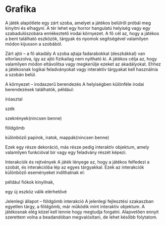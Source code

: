 # Grafika

A játék alapötlete egy zárt szoba, amelyet a játékos belülről próbál meg kinyitni és elhagyni. A tér lehet egy horror hangulatú helyiség vagy egy szabadulószobára emlékeztető irodai környezet. A fő cél az, hogy a játékos a bent található eszközök, tárgyak és nyomok segítségével valamilyen módon kijusson a szobából.

Zárt ajtó – a fő akadály
A szoba ajtaja fadarabokkal (deszkákkal) van eltorlaszolva, így az ajtó fizikailag nem nyitható ki. A játékos célja az, hogy valamilyen módon eltávolítsa vagy megkerülje ezeket az akadályokat. Ehhez a játékosnak logikai feladványokat vagy interaktív tárgyakat kell használnia a szobán belül.

A környezet – irodaszerű berendezés
A helyiségben különféle irodai berendezések találhatók, például:

íróasztal

szék

szekrények(nincsen benne)

földgömb

különböző papírok, iratok, mappák(nincsen benne)

Ezek egy része dekoráció, más része pedig interaktív objektum, amely valamilyen funkcióval bír vagy egy feladvány részét képezi.

Interakciók és rejtvények
A játék lényege az, hogy a játékos felfedezi a szobát, és interakcióba lép az egyes tárgyakkal. Ezek az interakciók különböző eseményeket indíthatnak el:

például fiókok kinyílnak,

egy új eszköz válik elérhetővé

 Jelenlegi állapot – földgömb interakció
A jelenlegi fejlesztési szakaszban egyetlen tárgy, a földgömb, már működik mint interaktív objektum. A játékosnak elég közel kell lennie hogy megtudja forgatni. Alapvetően ennyit szerettem volna a beadandóban megvalósítani, de lehet később folytatom.
